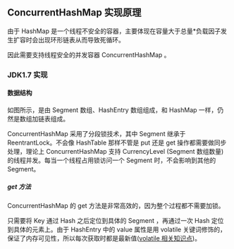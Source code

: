 ## ConcurrentHashMap 实现原理
由于 HashMap 是一个线程不安全的容器，主要体现在容量大于总量*负载因子发生扩容时会出现环形链表从而导致死循环。

因此需要支持线程安全的并发容器 ConcurrentHashMap 。
### JDK1.7 实现
#### 数据结构
如图所示，是由 Segment 数组、HashEntry 数组组成，和 HashMap 一样，仍然是数组加链表组成。

ConcurrentHashMap 采用了分段锁技术，其中 Segment 继承于 ReentrantLock。不会像 HashTable 那样不管是 put 还是 get 操作都需要做同步处理，理论上 ConcurrentHashMap 支持 CurrencyLevel (Segment 数组数量)的线程并发。每当一个线程占用锁访问一个 Segment 时，不会影响到其他的 Segment。

##### get 方法
ConcurrentHashMap 的 get 方法是非常高效的，因为整个过程都不需要加锁。

只需要将 Key 通过 Hash 之后定位到具体的 Segment ，再通过一次 Hash 定位到具体的元素上。由于 HashEntry 中的 value 属性是用 volatile 关键词修饰的，保证了内存可见性，所以每次获取时都是最新值([volatile 相关知识点](https://github.com/JacksonHuang2019/MyNote/blob/master/Java%E5%9F%BA%E7%A1%80/Java%20%E5%A4%9A%E7%BA%BF%E7%A8%8B%E4%B8%89%E5%A4%A7%E6%A0%B8%E5%BF%83.md))。